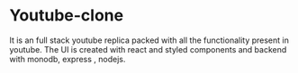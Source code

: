 # Youtube-clone
It is an full stack youtube replica packed with all the functionality present in youtube. The UI is created with react and styled components and backend with monodb, express , nodejs.
